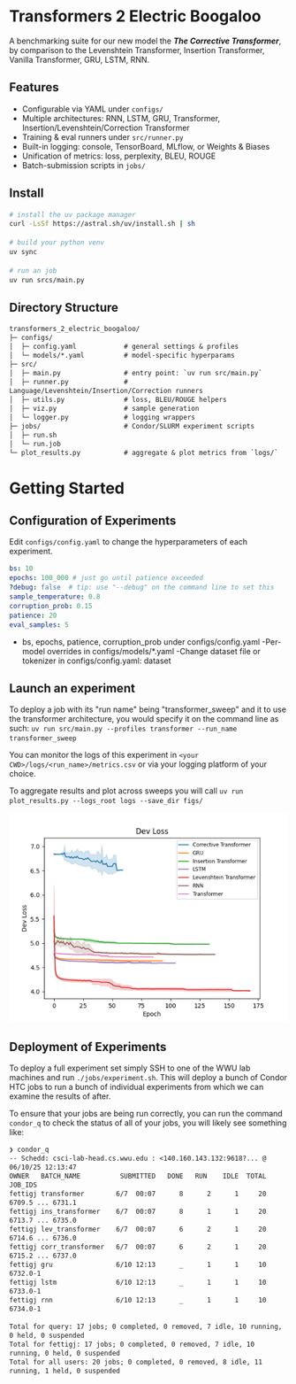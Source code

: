 # Transformers 2 Electric Boogaloo

A benchmarking suite for our new model the ***The Corrective Transformer***, by comparison to the Levenshtein Transformer, Insertion Transformer, Vanilla Transformer, GRU, LSTM, RNN.

## Features

- Configurable via YAML under `configs/`
- Multiple architectures: RNN, LSTM, GRU, Transformer, Insertion/Levenshtein/Correction Transformer
- Training & eval runners under `src/runner.py`
- Built-in logging: console, TensorBoard, MLflow, or Weights & Biases
- Unification of metrics: loss, perplexity, BLEU, ROUGE
- Batch-submission scripts in `jobs/`

## Install

```bash
# install the uv package manager
curl -LsSf https://astral.sh/uv/install.sh | sh

# build your python venv
uv sync

# run an job
uv run srcs/main.py
```

## Directory Structure
```
transformers_2_electric_boogaloo/
├─ configs/
│  ├─ config.yaml            # general settings & profiles
│  └─ models/*.yaml          # model-specific hyperparams
├─ src/
│  ├─ main.py                # entry point: `uv run src/main.py`
│  ├─ runner.py              # Language/Levenshtein/Insertion/Correction runners
│  ├─ utils.py               # loss, BLEU/ROUGE helpers
│  ├─ viz.py                 # sample generation
│  └─ logger.py              # logging wrappers
├─ jobs/                     # Condor/SLURM experiment scripts
│  ├─ run.sh
│  └─ run.job
└─ plot_results.py           # aggregate & plot metrics from `logs/`
```
# Getting Started

## Configuration of Experiments

Edit `configs/config.yaml` to change the hyperparameters of each experiment.

```yaml
bs: 10
epochs: 100_000 # just go until patience exceeded
?debug: false  # tip: use "--debug" on the command line to set this
sample_temperature: 0.8
corruption_prob: 0.15
patience: 20
eval_samples: 5
```

- bs, epochs, patience, corruption_prob under configs/config.yaml
-Per-model overrides in configs/models/*.yaml
-Change dataset file or tokenizer in configs/config.yaml: dataset
## Launch an experiment

To deploy a job with its "run name" being "transformer_sweep" and it to use the transformer architecture, you would specify it on the command line as such:
`uv run src/main.py --profiles transformer --run_name transformer_sweep`

You can monitor the logs of this experiment in `<your CWD>/logs/<run_name>/metrics.csv` or via your logging platform of your choice.

To aggregate results and plot across sweeps you will call `uv run plot_results.py --logs_root logs --save_dir figs/`

![figure 1](figs/dev_loss.png)

## Deployment of Experiments

To deploy a full experiment set simply SSH to one of the WWU lab machines and run `./jobs/experiment.sh`.
This will deploy a bunch of Condor HTC jobs to run a bunch of individual experiments from which we can examine the results of after.

To ensure that your jobs are being run correctly, you can run the command `condor_q` to check the status of all of your jobs, you will likely see something like:

```
❯ condor_q
-- Schedd: csci-lab-head.cs.wwu.edu : <140.160.143.132:9618?... @ 06/10/25 12:13:47
OWNER   BATCH_NAME          SUBMITTED   DONE   RUN    IDLE  TOTAL JOB_IDS
fettigj transformer        6/7  00:07      8      2      1     20 6709.5 ... 6731.1
fettigj ins_transformer    6/7  00:07      8      1      1     20 6713.7 ... 6735.0
fettigj lev_transformer    6/7  00:07      6      2      1     20 6714.6 ... 6736.0
fettigj corr_transformer   6/7  00:07      6      2      1     20 6715.2 ... 6737.0
fettigj gru                6/10 12:13      _      1      1     10 6732.0-1
fettigj lstm               6/10 12:13      _      1      1     10 6733.0-1
fettigj rnn                6/10 12:13      _      1      1     10 6734.0-1

Total for query: 17 jobs; 0 completed, 0 removed, 7 idle, 10 running, 0 held, 0 suspended
Total for fettigj: 17 jobs; 0 completed, 0 removed, 7 idle, 10 running, 0 held, 0 suspended
Total for all users: 20 jobs; 0 completed, 0 removed, 8 idle, 11 running, 1 held, 0 suspended
```
